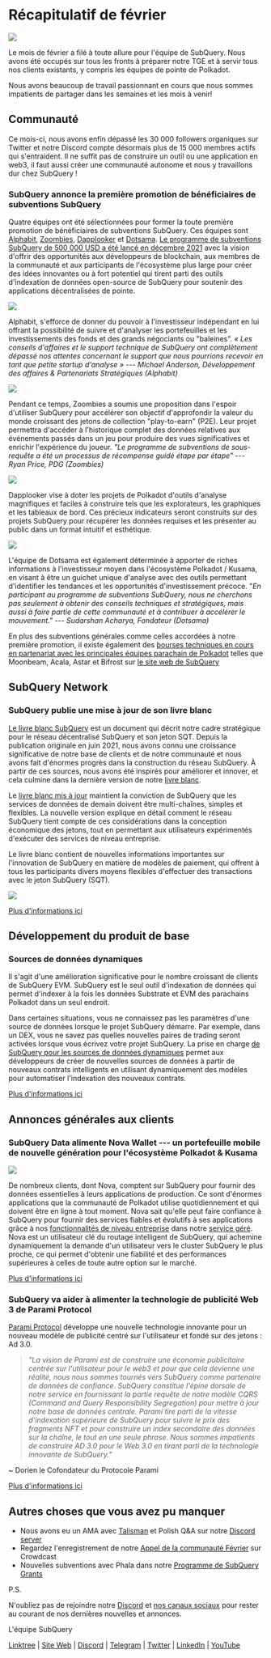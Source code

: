 # Récapitulatif de février

![](https://miro.medium.com/max/1400/1*T3DLiAKSIy-AjRia_JJjow.png)

Le mois de février a filé à toute allure pour l'équipe de SubQuery. Nous avons été occupés sur tous les fronts à préparer notre TGE et à servir tous nos clients existants, y compris les équipes de pointe de Polkadot.

Nous avons beaucoup de travail passionnant en cours que nous sommes impatients de partager dans les semaines et les mois à venir!

## Communauté

Ce mois-ci, nous avons enfin dépassé les 30 000 followers organiques sur Twitter et notre Discord compte désormais plus de 15 000 membres actifs qui s'entraident. Il ne suffit pas de construire un outil ou une application en web3, il faut aussi créer une communauté autonome et nous y travaillons dur chez SubQuery !

### SubQuery annonce la première promotion de bénéficiaires de subventions SubQuery

Quatre équipes ont été sélectionnées pour former la toute première promotion de bénéficiaires de subventions SubQuery. Ces équipes sont [Alphabit](https://www.polkadata.xyz/), [Zoombies](https://zoombies.world/), [Dapplooker](https://dapplooker.com/) et [Dotsama](http://dotsama.ai/). [Le programme de subventions SubQuery de 500 000 USD a été lancé en décembre 2021](https://subquery.network/grants) avec la vision d'offrir des opportunités aux développeurs de blockchain, aux membres de la communauté et aux participants de l'écosystème plus large pour créer des idées innovantes ou à fort potentiel qui tirent parti des outils d'indexation de données open-source de SubQuery pour soutenir des applications décentralisées de pointe.

![](https://miro.medium.com/max/1400/1*tBnWK4svpGbGuP3mCXyGDg.png)

Alphabit, s'efforce de donner du pouvoir à l'investisseur indépendant en lui offrant la possibilité de suivre et d'analyser les portefeuilles et les investissements des fonds et des grands négociants ou "baleines". _« Les conseils d'affaires et le support technique de SubQuery ont complètement dépassé nos attentes concernant le support que nous pourrions recevoir en tant que petite startup d'analyse » --- Michael Anderson, Développement des affaires & Partenariats Stratégiques (Alphabit)_

![](https://miro.medium.com/max/1400/1*TpHBDhA7WqNGTOxz9LpifQ.png)

Pendant ce temps, Zoombies a soumis une proposition dans l'espoir d'utiliser SubQuery pour accélérer son objectif d'approfondir la valeur du monde croissant des jetons de collection "play-to-earn" (P2E). Leur projet permettra d'accéder à l'historique complet des données relatives aux événements passés dans un jeu pour produire des vues significatives et enrichir l'expérience du joueur. _"Le programme de subventions de sous-requête a été un processus de récompense guidé étape par étape" --- Ryan Price, PDG (Zoombies)_

![](https://miro.medium.com/max/1400/1*4rPD0g-pC3MOU5M5vAtS4w.png)

Dapplooker vise à doter les projets de Polkadot d'outils d'analyse magnifiques et faciles à construire tels que les explorateurs, les graphiques et les tableaux de bord. Ces précieux indicateurs seront construits sur des projets SubQuery pour récupérer les données requises et les présenter au public dans un format intuitif et esthétique.

![](https://miro.medium.com/max/1400/1*kC8QYVvlUZwUfgXTBFQbgg.png)

L'équipe de Dotsama est également déterminée à apporter de riches informations à l'investisseur moyen dans l'écosystème Polkadot / Kusama, en visant à être un guichet unique d'analyse avec des outils permettant d'identifier les tendances et les opportunités d'investissement précoce. "_En participant au programme de subventions SubQuery, nous ne cherchons pas seulement à obtenir des conseils techniques et stratégiques, mais aussi à faire partie de cette communauté et à contribuer à accélérer le mouvement." --- Sudarshan Acharya, Fondateur (Dotsama)_

En plus des subventions générales comme celles accordées à notre première promotion, il existe également des [bourses techniques en cours en partenariat avec les principales équipes parachain de Polkadot](../blogs/20220127-grants-bounties.md) telles que Moonbeam, Acala, Astar et Bifrost sur [le site web de SubQuery](https://subquery.network/grants)

## SubQuery Network

### SubQuery publie une mise à jour de son livre blanc

[Le livre blanc SubQuery](https://static.subquery.network/whitepaper.pdf) est un document qui décrit notre cadre stratégique pour le réseau décentralisé SubQuery et son jeton SQT. Depuis la publication originale en juin 2021, nous avons connu une croissance significative de notre base de clients et de notre communauté et nous avons fait d'énormes progrès dans la construction du réseau SubQuery. À partir de ces sources, nous avons été inspirés pour améliorer et innover, et cela culmine dans la dernière version de notre [livre blanc](https://static.subquery.network/whitepaper.pdf).

Le [livre blanc mis à jour](https://static.subquery.network/whitepaper.pdf) maintient la conviction de SubQuery que les services de données de demain doivent être multi-chaînes, simples et flexibles. La nouvelle version explique en détail comment le réseau SubQuery tient compte de ces considérations dans la conception économique des jetons, tout en permettant aux utilisateurs expérimentés d'exécuter des services de niveau entreprise.

Le livre blanc contient de nouvelles informations importantes sur l'innovation de SubQuery en matière de modèles de paiement, qui offrent à tous les participants divers moyens flexibles d'effectuer des transactions avec le jeton SubQuery (SQT).

![](https://miro.medium.com/max/1400/1*EhLefs3-lb47y2LC4Z6jWA.png)

[Plus d'informations ici](../blogs/20220216-whitepaper-update.md)

## Développement du produit de base

### Sources de données dynamiques

Il s'agit d'une amélioration significative pour le nombre croissant de clients de SubQuery EVM. SubQuery est le seul outil d'indexation de données qui permet d'indexer à la fois les données Substrate et EVM des parachains Polkadot dans un seul endroit.

Dans certaines situations, vous ne connaissez pas les paramètres d'une source de données lorsque le projet SubQuery démarre. Par exemple, dans un DEX, vous ne savez pas quelles nouvelles paires de trading seront activées lorsque vous écrivez votre projet SubQuery. La prise en charge [de SubQuery pour les sources de données dynamiques](https://university.subquery.network/build/dynamicdatasources.html) permet aux développeurs de créer de nouvelles sources de données à partir de nouveaux contrats intelligents en utilisant dynamiquement des modèles pour automatiser l'indexation des nouveaux contrats.

[Plus d'informations ici](https://university.subquery.network/build/dynamicdatasources.html)

## Annonces générales aux clients

### SubQuery Data alimente Nova Wallet --- un portefeuille mobile de nouvelle génération pour l'écosystème Polkadot & Kusama

![](https://miro.medium.com/max/1400/1*NkYmEpYLpZYFRkANrvpwPw.png)

De nombreux clients, dont Nova, comptent sur SubQuery pour fournir des données essentielles à leurs applications de production. Ce sont d'énormes applications que la communauté de Polkadot utilise quotidiennement et qui doivent être en ligne à tout moment. Nova sait qu'elle peut faire confiance à SubQuery pour fournir des services fiables et évolutifs à ses applications grâce à nos [fonctionnalités de niveau entreprise](https://blog.subquery.network/blogs/20211228-enterprise-hosted.html) dans notre [service géré](https://project.subquery.network/). Nova est un utilisateur clé du routage intelligent de SubQuery, qui achemine dynamiquement la demande d'un utilisateur vers le cluster SubQuery le plus proche, ce qui permet d'obtenir une fiabilité et des performances supérieures à celles de toute autre option sur le marché.

[Plus d'informations ici](../customer_announcements/20220210-nova-wallet.md)

### SubQuery va aider à alimenter la technologie de publicité Web 3 de Parami Protocol

[Parami Protocol](https://parami.io/) développe une nouvelle technologie innovante pour un nouveau modèle de publicité centré sur l'utilisateur et fondé sur des jetons : Ad 3.0.

> _"La vision de Parami est de construire une économie publicitaire centrée sur l'utilisateur pour le web3 et pour que cela devienne une réalité, nous nous sommes tournés vers SubQuery comme partenaire de données de confiance. SubQuery constitue l'épine dorsale de notre service en fournissant la partie requête de notre modèle CQRS (Command and Query Responsibility Segregation) pour mettre à jour notre base de données centrale. Parami tire parti de la vitesse d'indexation supérieure de SubQuery pour suivre le prix des fragments NFT et pour construire un index secondaire des données sur la chaîne, le tout en une seule phrase. Nous sommes impatients de construire AD 3.0 pour le Web 3.0 en tirant parti de la technologie innovante de SubQuery."_

~ Dorien le Cofondateur du Protocole Parami

[Plus d'informations ici](../customer_announcements/20220222-parami.md)

## Autres choses que vous avez pu manquer

- Nous avons eu un AMA avec [Talisman](https://talisman.xyz/) et Polish Q&A sur notre [Discord server](https://discord.com/channels/796198414798028831/796198414798028834)
- Regardez l'enregistrement de notre [Appel de la communauté Février](https://www.crowdcast.io/e/subquery-sessions-february) sur Crowdcast
- Nouvelles subventions avec Phala dans notre [Programme de SubQuery Grants](https://subquery.network/grants)

P.S.

N'oubliez pas de rejoindre notre [Discord](https://discord.com/invite/subquery) et [nos canaux sociaux](https://linktr.ee/subquerynetwork) pour rester au courant de nos dernières nouvelles et annonces.

L'équipe SubQuery

[Linktree](https://linktr.ee/subquerynetwork) | [Site Web](https://subquery.network/) | [Discord](https://discord.com/invite/78zg8aBSMG) | [Telegram](https://t.me/subquerynetwork) | [Twitter](https://twitter.com/subquerynetwork) | [LinkedIn](https://www.linkedin.com/company/subquery) | [YouTube](https://www.youtube.com/channel/UCi1a6NUUjegcLHDFLr7CqLw)
